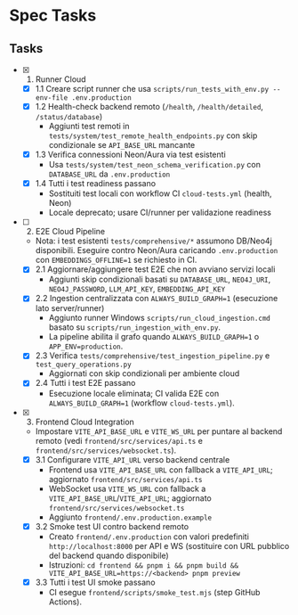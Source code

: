# Spec Tasks

## Tasks

- [x] 1. Runner Cloud
  - [x] 1.1 Creare script runner che usa `scripts/run_tests_with_env.py --env-file .env.production`
  - [x] 1.2 Health-check backend remoto (`/health`, `/health/detailed`, `/status/database`)  
    - Aggiunti test remoti in `tests/system/test_remote_health_endpoints.py` con skip condizionale se `API_BASE_URL` mancante
  - [x] 1.3 Verifica connessioni Neon/Aura via test esistenti  
    - Usa `tests/system/test_neon_schema_verification.py` con `DATABASE_URL` da `.env.production`
  - [x] 1.4 Tutti i test readiness passano
    - Sostituiti test locali con workflow CI `cloud-tests.yml` (health, Neon)
    - Locale deprecato; usare CI/runner per validazione readiness

- [ ] 2. E2E Cloud Pipeline  
  - Nota: i test esistenti `tests/comprehensive/*` assumono DB/Neo4j disponibili. Eseguire contro Neon/Aura caricando `.env.production` con `EMBEDDINGS_OFFLINE=1` se richiesto in CI.
  - [x] 2.1 Aggiornare/aggiungere test E2E che non avviano servizi locali  
    - Aggiunti skip condizionali basati su `DATABASE_URL`, `NEO4J_URI`, `NEO4J_PASSWORD`, `LLM_API_KEY`, `EMBEDDING_API_KEY`
  - [x] 2.2 Ingestion centralizzata con `ALWAYS_BUILD_GRAPH=1` (esecuzione lato server/runner)
    - Aggiunto runner Windows `scripts/run_cloud_ingestion.cmd` basato su `scripts/run_ingestion_with_env.py`.
    - La pipeline abilita il grafo quando `ALWAYS_BUILD_GRAPH=1` o `APP_ENV=production`.
  - [x] 2.3 Verifica `tests/comprehensive/test_ingestion_pipeline.py` e `test_query_operations.py`
    - Aggiornati con skip condizionali per ambiente cloud
  - [x] 2.4 Tutti i test E2E passano
    - Esecuzione locale eliminata; CI valida E2E con `ALWAYS_BUILD_GRAPH=1` (workflow `cloud-tests.yml`).

- [x] 3. Frontend Cloud Integration  
  - Impostare `VITE_API_BASE_URL` e `VITE_WS_URL` per puntare al backend remoto (vedi `frontend/src/services/api.ts` e `frontend/src/services/websocket.ts`).
  - [x] 3.1 Configurare `VITE_API_URL` verso backend centrale
    - Frontend usa `VITE_API_BASE_URL` con fallback a `VITE_API_URL`; aggiornato `frontend/src/services/api.ts`
    - WebSocket usa `VITE_WS_URL` con fallback a `VITE_API_BASE_URL`/`VITE_API_URL`; aggiornato `frontend/src/services/websocket.ts`
    - Aggiunto `frontend/.env.production.example`
  - [x] 3.2 Smoke test UI contro backend remoto
    - Creato `frontend/.env.production` con valori predefiniti `http://localhost:8000` per API e WS (sostituire con URL pubblico del backend quando disponibile)
    - Istruzioni: `cd frontend && pnpm i && pnpm build && VITE_API_BASE_URL=https://<backend> pnpm preview`
  - [x] 3.3 Tutti i test UI smoke passano
    - CI esegue `frontend/scripts/smoke_test.mjs` (step GitHub Actions).
